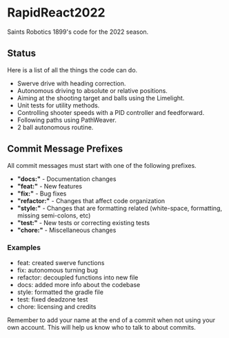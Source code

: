 # RapidReact2022

Saints Robotics 1899's code for the 2022 season.

## Status

Here is a list of all the things the code can do.

* Swerve drive with heading correction.
* Autonomous driving to absolute or relative positions.
* Aiming at the shooting target and balls using the Limelight.
* Unit tests for utility methods.
* Controlling shooter speeds with a PID controller and feedforward.
* Following paths using PathWeaver.
* 2 ball autonomous routine.

## Commit Message Prefixes

All commit messages must start with one of the following prefixes.

* **"docs:"** - Documentation changes
* **"feat:"** - New features
* **"fix:"** - Bug fixes
* **"refactor:"** - Changes that affect code organization
* **"style:"** - Changes that are formatting related (white-space, formatting, missing semi-colons, etc)
* **"test:"** - New tests or correcting existing tests
* **"chore:"** - Miscellaneous changes

### Examples

* feat: created swerve functions
* fix: autonomous turning bug
* refactor: decoupled functions into new file
* docs: added more info about the codebase
* style: formatted the gradle file
* test: fixed deadzone test
* chore: licensing and credits

Remember to add your name at the end of a commit when not using your own account. This will help us know who to talk to about commits.

